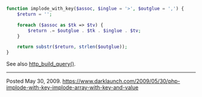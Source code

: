 ```php
function implode_with_key($assoc, $inglue = '>', $outglue = ',') {
    $return = '';

    foreach ($assoc as $tk => $tv) {
        $return .= $outglue . $tk . $inglue . $tv;
    }

    return substr($return, strlen($outglue));
}
```

See also <a href="http://www.php.net/manual/en/function.http-build-query.php">http_build_query()</a>.

---

Posted May 30, 2009.
https://www.darklaunch.com/2009/05/30/php-implode-with-key-implode-array-with-key-and-value